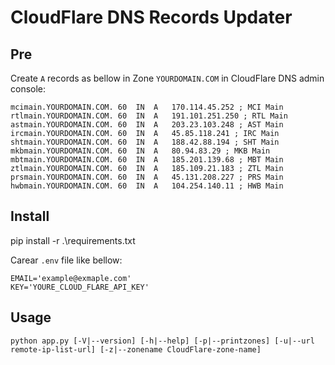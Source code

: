 # CloudFlare DNS Records Updater

## Pre
Create `A` records as bellow in Zone `YOURDOMAIN.COM` in CloudFlare DNS admin console:

```
mcimain.YOURDOMAIN.COM.	60	IN	A	170.114.45.252 ; MCI Main
rtlmain.YOURDOMAIN.COM.	60	IN	A	191.101.251.250 ; RTL Main
astmain.YOURDOMAIN.COM.	60	IN	A	203.23.103.248 ; AST Main
ircmain.YOURDOMAIN.COM.	60	IN	A	45.85.118.241 ; IRC Main
shtmain.YOURDOMAIN.COM.	60	IN	A	188.42.88.194 ; SHT Main
mkbmain.YOURDOMAIN.COM.	60	IN	A	80.94.83.29 ; MKB Main
mbtmain.YOURDOMAIN.COM.	60	IN	A	185.201.139.68 ; MBT Main
ztlmain.YOURDOMAIN.COM.	60	IN	A	185.109.21.183 ; ZTL Main
prsmain.YOURDOMAIN.COM.	60	IN	A	45.131.208.227 ; PRS Main
hwbmain.YOURDOMAIN.COM.	60	IN	A	104.254.140.11 ; HWB Main
```
## Install
pip install -r .\requirements.txt

Carear `.env` file like bellow:

```
EMAIL='example@exmaple.com'
KEY='YOURE_CLOUD_FLARE_API_KEY'
```

## Usage
```
python app.py [-V|--version] [-h|--help] [-p|--printzones] [-u|--url remote-ip-list-url] [-z|--zonename CloudFlare-zone-name]
```
